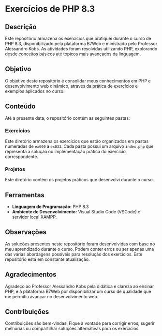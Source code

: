 # Exercícios de PHP 8.3

## Descrição

Este repositório armazena os exercícios que pratiquei durante o curso de PHP 8.3, disponibilizado pela plataforma B7Web e ministrado pelo Professor Alessandro Kobs. As atividades foram resolvidas utilizando PHP, explorando desde conceitos básicos até tópicos mais avançados da linguagem.

## Objetivo

O objetivo deste repositório é consolidar meus conhecimentos em PHP e desenvolvimento web dinâmico, através da prática de exercícios e exemplos aplicados no curso.

## Conteúdo

Até a presente data, o repositório contém as seguintes pastas:

### **Exercícios**

Este diretório armazena os exercícios que estão organizados em pastas numeradas de `ex000` a `ex033`. Cada pasta possui um arquivo `index.php` que representa a solução ou implementação prática do exercício correspondente. 

### **Projetos**

Este diretório contém os projetos práticos que desenvolvi durante o curso. 

## Ferramentas

- **Linguagem de Programação:** PHP 8.3
- **Ambiente de Desenvolvimento:** Visual Studio Code (VSCode) e servidor local XAMPP.

## Observações

As soluções presentes neste repositório foram desenvolvidas com base no meu aprendizado durante o curso. Podem conter erros ou ser apenas uma das várias abordagens possíveis para resolução dos exercícios. Este repositório está em constante atualização.

## Agradecimentos

Agradeço ao Professor Alessandro Kobs pela didática e clareza ao ensinar PHP, e à plataforma B7Web por disponibilizar um curso de qualidade que me permitiu avançar no desenvolvimento web.

## Contribuições

Contribuições são bem-vindas! Fique à vontade para corrigir erros, sugerir melhorias ou compartilhar soluções alternativas para os exercícios.

